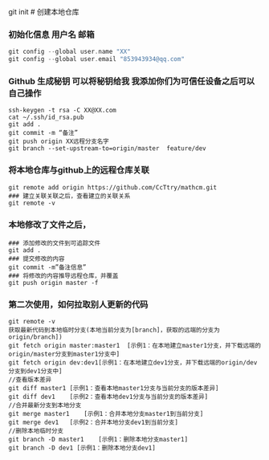git init  # 创建本地仓库
### 初始化信息 用户名 邮箱
```c++
git config --global user.name "XX"
git config --global user.email "853943934@qq.com"
```


### Github 生成秘钥  可以将秘钥给我 我添加你们为可信任设备之后可以自己操作
```
ssh-keygen -t rsa -C XX@XX.com
cat ~/.ssh/id_rsa.pub  
git add .
git commit -m “备注”
git push origin XX远程分支名字 
git branch --set-upstream-to=origin/master  feature/dev
```


### 将本地仓库与github上的远程仓库关联
```
git remote add origin https://github.com/CcTtry/mathcm.git
### 建立关联关联之后，查看建立的关联关系
git remote -v
```
### 本地修改了文件之后，
```
### 添加修改的文件到可追踪文件
git add .
### 提交修改的内容
git commit -m”备注信息”
### 将修改的内容推导远程仓库，并覆盖
git push origin master -f
```
### 第二次使用，如何拉取别人更新的代码
```
git remote -v
获取最新代码到本地临时分支(本地当前分支为[branch]，获取的远端的分支为origin/branch])
git fetch origin master:master1  [示例1：在本地建立master1分支，并下载远端的origin/master分支到master1分支中]
git fetch origin dev:dev1[示例1：在本地建立dev1分支，并下载远端的origin/dev分支到dev1分支中]
//查看版本差异
git diff master1 [示例1：查看本地master1分支与当前分支的版本差异]
git diff dev1    [示例2：查看本地dev1分支与当前分支的版本差异]
//合并最新分支到本地分支
git merge master1    [示例1：合并本地分支master1到当前分支]
git merge dev1   [示例2：合并本地分支dev1到当前分支]
//删除本地临时分支
git branch -D master1    [示例1：删除本地分支master1]
git branch -D dev1 [示例1：删除本地分支dev1]
```